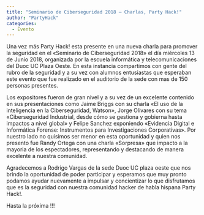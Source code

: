 ```yaml
---
title: "Seminario de Ciberseguridad 2018 – Charlas, Party Hack!"
author: "PartyHack"
categories:
  - Evento
---
```

	

Una vez más Party Hack! esta presente en una nueva charla para promover la seguridad en el  «Seminario de Ciberseguridad 2018» el día miércoles 13 de Junio 2018, organizada por la escuela informática y telecomunicaciones del Duoc UC Plaza Oeste. En esta instancia compartimos con gente del rubro de la seguridad y a su vez con alumnos entusiastas que esperaban este evento que fue realizado en el auditorio de la sede con mas de 150 personas presentes.

Los expositores fueron de gran nivel y a su vez de un excelente contenido en sus presentaciones como Jaime Briggs con su charla «El uso de la inteligencia en la Ciberseguridad, Watson», Jorge Olivares con su tema «Ciberseguridad Industrial, desde cómo se gestiona y gobierna hasta impactos a nivel global» y Felipe Sanchez exponiendo «Evidencia Digital e Informática Forense: Instrumentos para Investigaciones Corporativas». Por nuestro lado no quisimos ser menor en esta oportunidad y quien nos presento fue Randy Ortega con una charla «Sorpresa» que impacto a la mayoria de los espectadores, representando y destacando de manera excelente a nuestra comunidad.

Agradecemos a Rodrigo Vargas de la sede Duoc UC plaza oeste que nos brindo la oportunidad de poder participar y esperamos que muy pronto podamos ayudar nuevamente a impulsar y concientizar lo que disfrutamos que es la seguridad con nuestra comunidad hacker de habla hispana Party Hack!.

Hasta la próxima !!!
